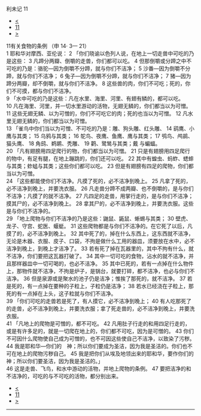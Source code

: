 ﻿





 利未记 11




* [<](bible/LEV10.md)
* [11](bible/LEV.md)
* [>](bible/LEV12.md)



 
11有关食物的条例 （申
14·
3—
21）  
1 耶和华对摩西、亚伦说： 
2 「你们晓谕以色列人说，在地上一切走兽中可吃的乃是这些： 
3 凡蹄分两瓣、倒嚼的走兽，你们都可以吃。 
4 但那倒嚼或分蹄之中不可吃的乃是：骆驼—因为倒嚼不分蹄，就与你们不洁净； 
5 沙番—因为倒嚼不分蹄，就与你们不洁净； 
6 兔子—因为倒嚼不分蹄，就与你们不洁净； 
7 猪—因为蹄分两瓣，却不倒嚼，就与你们不洁净。 
8 这些兽的肉，你们不可吃；死的，你们不可摸，都与你们不洁净。  
9 「水中可吃的乃是这些：凡在水里、海里、河里、有翅有鳞的，都可以吃。 
10 凡在海里、河里，并一切水里游动的活物，无翅无鳞的，你们都当以为可憎。 
11 这些无翅无鳞、以为可憎的，你们不可吃它的肉；死的也当以为可憎。 
12 凡水里无翅无鳞的，你们都当以为可憎。  
13 「雀鸟中你们当以为可憎、不可吃的乃是：雕、狗头雕、红头雕、 
14 鹞鹰、小鹰与其类； 
15 乌鸦与其类； 
16 鸵鸟、夜鹰、鱼鹰、鹰与其类； 
17 鸮鸟、鸬鹚、猫头鹰、 
18 角鸱、鹈鹕、秃雕、 
19 鹳、鹭鸶与其类；戴 与蝙蝠。  
20 「凡有翅膀用四足爬行的物，你们都当以为可憎。 
21 只是有翅膀用四足爬行的物中，有足有腿，在地上蹦跳的，你们还可以吃。 
22 其中有蝗虫、蚂蚱、蟋蟀与其类；蚱蜢与其类；这些你们都可以吃。 
23 但是有翅膀有四足的爬物，你们都当以为可憎。  
24 「这些都能使你们不洁净。凡摸了死的，必不洁净到晚上。 
25 凡拿了死的，必不洁净到晚上，并要洗衣服。 
26 凡走兽分蹄不成两瓣、也不倒嚼的，是与你们不洁净；凡摸了的就不洁净。 
27 凡四足的走兽，用掌行走的，是与你们不洁净；摸其尸的，必不洁净到晚上。 
28 拿其尸的，必不洁净到晚上，并要洗衣服。这些是与你们不洁净的。  
29 「地上爬物与你们不洁净的乃是这些：鼬鼠、鼫鼠、蜥蜴与其类； 
30 壁虎、龙子、守宫、蛇医、蝘蜓。 
31 这些爬物都是与你们不洁净的。在它死了以后，凡摸了的，必不洁净到晚上。 
32 其中死了的，掉在什么东西上，这东西就不洁净，无论是木器、衣服、皮子、口袋，不拘是做什么工用的器皿，须要放在水中，必不洁净到晚上，到晚上才洁净了。 
33 若有死了掉在瓦器里的，其中不拘有什么，就不洁净，你们要把这瓦器打破了。 
34 其中一切可吃的食物，沾水的就不洁净，并且那样器皿中一切可喝的，也必不洁净。 
35 其中已死的，若有一点掉在什么物件上，那物件就不洁净，不拘是炉子，是锅台，就要打碎，都不洁净，也必与你们不洁净。 
36 但是泉源或是聚水的池子仍是洁净；惟挨了那死的，就不洁净。 
37 若是死的，有一点掉在要种的子粒上，子粒仍是洁净； 
38 若水已经浇在子粒上，那死的有一点掉在上头，这子粒就与你们不洁净。  
39 「你们可吃的走兽若是死了，有人摸它，必不洁净到晚上； 
40 有人吃那死了的走兽，必不洁净到晚上，并要洗衣服；拿了死走兽的，必不洁净到晚上，并要洗衣服。  
41 「凡地上的爬物是可憎的，都不可吃。 
42 凡用肚子行走的和用四足行走的，或是有许多足的，就是一切爬在地上的，你们都不可吃，因为是可憎的。 
43 你们不可因什么爬物使自己成为可憎的，也不可因这些使自己不洁净，以致染了污秽。 
44 我是耶和华—你们的　神；所以你们要成为圣洁，因为我是圣洁的。你们也不可在地上的爬物污秽自己。 
45 我是把你们从埃及地领出来的耶和华，要作你们的　神；所以你们要圣洁，因为我是圣洁的。」  
46 这是走兽、飞鸟，和水中游动的活物，并地上爬物的条例。 
47 要把洁净的和不洁净的，可吃的与不可吃的活物，都分别出来。 
* [<](bible/LEV10.md)
* [11](bible/LEV.md)
* [>](bible/LEV12.md)





---










